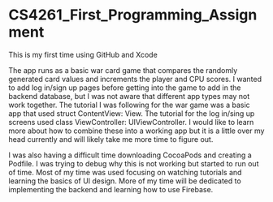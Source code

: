 # CS4261_First_Programming_Assignment

This is my first time using GitHub and Xcode

The app runs as a basic war card game that compares the randomly generated card values and increments the player and CPU scores.
I wanted to add log in/sign up pages before getting into the game to add in the backend database, but I was not aware that different app types may not work together.
The tutorial I was following for the war game was a basic app that used struct ContentView: View.
The tutorial for the log in/sing up screens used class ViewController: UIViewController.
I would like to learn more about how to combine these into a working app but it is a little over my head currently and will likely take me more time to figure out.

I was also having a difficult time downloading CocoaPods and creating a Podfile. I was trying to debug why this is not working but started to run out of time.
Most of my time was used focusing on watching tutorials and learning the basics of UI design.
More of my time will be dedicated to implementing the backend and learning how to use Firebase.
